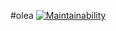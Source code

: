 #olea
[![Maintainability](https://api.codeclimate.com/v1/badges/74f490d639343a7fc599/maintainability)](https://codeclimate.com/github/Pix-00/olea/maintainability)
